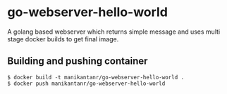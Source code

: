 # go-webserver-hello-world

A golang based webserver which returns simple message and uses multi stage docker builds to get final image.


## Building and pushing container

```
$ docker build -t manikantanr/go-webserver-hello-world .
$ docker push manikantanr/go-webserver-hello-world

```

